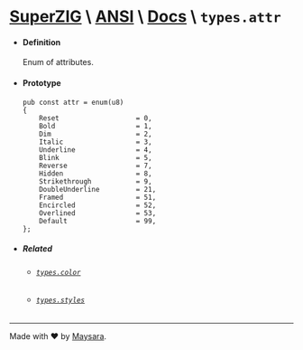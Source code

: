 
# **[SuperZIG](https://github.com/Super-ZIG)** \ **[ANSI](../../README.md)** \ **[Docs](../readme.md)** \ **`types.attr`**

- #### **Definition**

    Enum of attributes.

- #### **Prototype**

    ```zig
    pub const attr = enum(u8)
    {
        Reset                   = 0,
        Bold                    = 1,
        Dim                     = 2,
        Italic                  = 3,
        Underline               = 4,
        Blink                   = 5,
        Reverse                 = 7,
        Hidden                  = 8,
        Strikethrough           = 9,
        DoubleUnderline         = 21,
        Framed                  = 51,
        Encircled               = 52,
        Overlined               = 53,
        Default                 = 99,
    };
    ```

- ##### Related

  - ###### [`types.color`](./color.md)

  - ###### [`types.styles`](./styles.md)

---

Made with ❤️ by [Maysara](http://github.com/maysara-elshewehy).